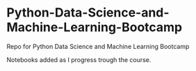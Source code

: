 # Python-Data-Science-and-Machine-Learning-Bootcamp
Repo for Python Data Science and Machine Learning Bootcamp

Notebooks added as I progress trough the course.

